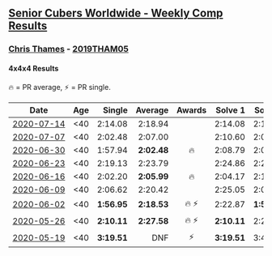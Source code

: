 <style>table {white-space: nowrap;}</style>

## [Senior Cubers Worldwide - Weekly Comp Results](/scw-comp/results/)
### [Chris Thames](README.md) - [2019THAM05](https://www.worldcubeassociation.org/persons/2019THAM05?event=444)
#### 4x4x4 Results

<span style="white-space: nowrap;">🔥 = PR average</span>, <span style="white-space: nowrap;">⚡ = PR single</span>.

| Date | Age | Single | Average | Awards | Solve 1 | Solve 2 | Solve 3 | Solve 4 | Solve 5 | Video |
| :--: | :--: | --: | --: | :--: | --: | --: | --: | --: | --: | :-- |
| [2020-07-14](../../results/2020-07-14/444.md) | <40 | 2:14.08 | 2:18.94 |  | 2:14.08 | 2:18.85 | 2:23.90 | DNS | DNS | [Desktop](https://www.facebook.com/events/2729568740635198/permalink/2733194133605992) / [Mobile](https://m.facebook.com/events/2729568740635198?view=permalink&id=2733194133605992) |
| [2020-07-07](../../results/2020-07-07/444.md) | <40 | 2:02.48 | 2:07.00 |  | 2:10.60 | 2:02.48 | 2:07.92 | DNS | DNS | [Desktop](https://www.facebook.com/events/307625317040136/permalink/308983306904337) / [Mobile](https://m.facebook.com/events/307625317040136?view=permalink&id=308983306904337) |
| [2020-06-30](../../results/2020-06-30/444.md) | <40 | 1:57.94 | **2:02.48** | 🔥 | 2:08.79 | 2:00.71 | 1:57.94 | DNS | DNS | [Desktop](https://www.facebook.com/events/284746466306313/permalink/286467722800854) / [Mobile](https://m.facebook.com/events/284746466306313?view=permalink&id=286467722800854) |
| [2020-06-23](../../results/2020-06-23/444.md) | <40 | 2:19.13 | 2:23.79 |  | 2:24.86 | 2:27.39 | 2:19.13 | DNS | DNS | [Desktop](https://www.facebook.com/events/268636114456043/permalink/273412767311711) / [Mobile](https://m.facebook.com/events/268636114456043?view=permalink&id=273412767311711) |
| [2020-06-16](../../results/2020-06-16/444.md) | <40 | 2:02.20 | **2:05.99** | 🔥 | 2:04.17 | 2:11.60 | 2:02.20 | DNS | DNS | [Desktop](https://www.facebook.com/events/256188575607890/permalink/259049098655171) / [Mobile](https://m.facebook.com/events/256188575607890?view=permalink&id=259049098655171) |
| [2020-06-09](../../results/2020-06-09/444.md) | <40 | 2:06.62 | 2:20.42 |  | 2:25.05 | 2:06.62 | 2:29.59 | DNS | DNS | [Desktop](https://www.facebook.com/events/1130228284009045/permalink/1133642983667575) / [Mobile](https://m.facebook.com/events/1130228284009045?view=permalink&id=1133642983667575) |
| [2020-06-02](../../results/2020-06-02/444.md) | <40 | **1:56.95** | **2:18.53** | 🔥 ⚡ | 2:22.87 | **1:56.95** | 2:35.78 | DNS | DNS | [Desktop](https://www.facebook.com/events/573401076937046/permalink/574702816806872) / [Mobile](https://m.facebook.com/events/573401076937046?view=permalink&id=574702816806872) |
| [2020-05-26](../../results/2020-05-26/444.md) | <40 | **2:10.11** | **2:27.58** | 🔥 ⚡ | **2:10.11** | 2:21.47 | 2:51.16 | DNS | DNS | [Desktop](https://www.facebook.com/events/637852836799991/permalink/639331139985494) / [Mobile](https://m.facebook.com/events/637852836799991?view=permalink&id=639331139985494) |
| [2020-05-19](../../results/2020-05-19/444.md) | <40 | **3:19.51** | DNF | ⚡ | **3:19.51** | 3:45.86 | DNS | DNS | DNS | [Desktop](https://www.facebook.com/events/201300894172579/permalink/203566733945995) / [Mobile](https://m.facebook.com/events/201300894172579?view=permalink&id=203566733945995) |


<!-- Global site tag (gtag.js) - Google Analytics -->
<script async src="https://www.googletagmanager.com/gtag/js?id=UA-86348435-3"></script>
<script>window.dataLayer = window.dataLayer || []; function gtag() {dataLayer.push(arguments);} gtag('js', new Date()); gtag('config', 'UA-86348435-3');</script>
